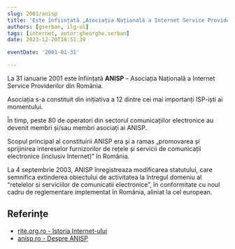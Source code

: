 ```yaml
---
slug: 2001/anisp
title: 'Este înființată „Asociația Națională a Internet Service Providerilor” (ANISP)'
authors: [gserban, ilg-ul]
tags: [internet, autor:gheorghe.serban]
date: 2023-12-20T18:51:39

eventDate: '2001-01-31'

---
```


La 31 ianuarie 2001 este înființată **ANISP** – Asociația Națională
a Internet Service Providerilor din România.

<!-- truncate -->

Asociația s-a constituit din inițiativa a 12 dintre cei mai importanți
ISP-iști ai momentului.

În timp, peste 80 de operatori din sectorul comunicațiilor electronice
au devenit membri și/sau membri asociați ai ANISP.

Scopul principal al constituirii ANISP era și a ramas „promovarea
și sprijinirea intereselor furnizorilor de rețele și servicii de
comunicații electronice (inclusiv Internet)” în România.

La 4 septembrie 2003, ANISP înregistreaza modificarea statutului,
care semnifica extinderea obiectului de activitatea la întregul
domeniu al “retelelor si serviciilor de comunicatii electronice”,
în conformitate cu noul cadru de reglementare implementat în România,
aliniat la cel european.

## Referințe

- [rite.org.ro - Istoria Internet-ului](https://rite.org.ro/istoria-internetului/)
- [anisp.ro - Despre ANISP](https://www.anisp.ro/despre/)
